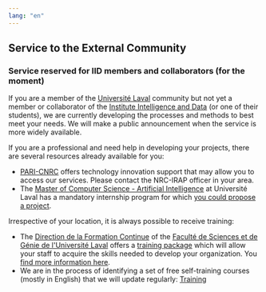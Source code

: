 ```yaml
---
lang: "en"
---
```


## Service to the External Community

### Service reserved for IID members and collaborators (for the moment)

If you are a member of the [Université Laval](https://www.ulaval.ca) community  but not yet a member or collaborator of the [Institute Intelligence and Data](https://iid.ulaval.ca) (or one of their students), we are currently developing the processes and methods to best meet your needs. We will make a public announcement when the service is more widely available.

If you are a professional and need help in developing your projects, there are several resources already available for you: 
* [PARI-CNRC](https://nrc.canada.ca/fr/soutien-linnovation-technologique) offers technology innovation support that may allow you to access our services. Please contact the NRC-IRAP officer in your area. 
* The [Master of Computer Science - Artificial Intelligence](https://www.ift.ulaval.ca/ia) at Université Laval has a mandatory internship program for which [you could propose a project](https://iid.ulaval.ca/miia).

Irrespective of your location, it is always possible to receive training:
* The [Direction de la Formation Continue]() of the [Faculté de Sciences et de Génie de l'Université Laval]() offers a [training package]() which will allow your staff to acquire the skills needed to develop your organization. You [find more information here]().
* We are in the process of identifying a set of free self-training courses (mostly in English) that we will update regularly: [Training](./formations.md)
